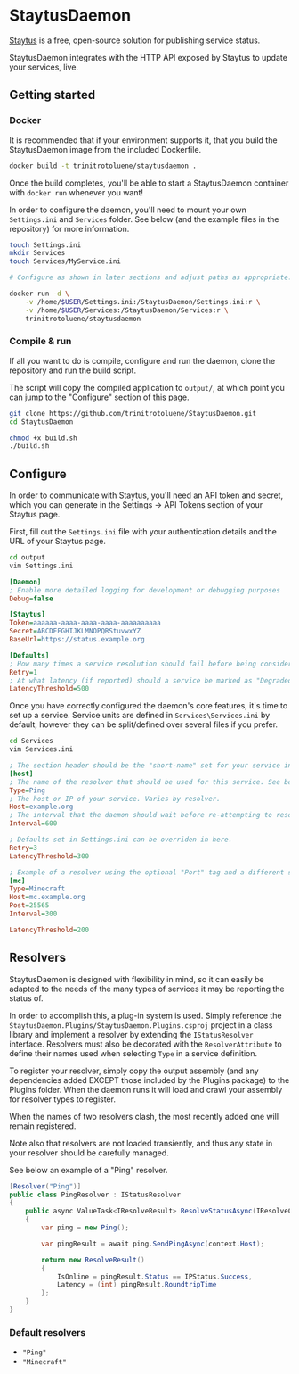 # StaytusDaemon
[Staytus](https://github.com/adamcooke/staytus) is a free, open-source solution for publishing service status. 

StaytusDaemon integrates with the HTTP API exposed by Staytus to update your services, live.

## Getting started

### Docker

It is recommended that if your environment supports it, that you build the StaytusDaemon image from the included Dockerfile.

```bash
docker build -t trinitrotoluene/staytusdaemon .
```

Once the build completes, you'll be able to start a StaytusDaemon container with `docker run` whenever you want!

In order to configure the daemon, you'll need to mount your own `Settings.ini` and `Services` folder. See below (and the example files in the repository) for more information.

```bash
touch Settings.ini
mkdir Services
touch Services/MyService.ini

# Configure as shown in later sections and adjust paths as appropriate.

docker run -d \
    -v /home/$USER/Settings.ini:/StaytusDaemon/Settings.ini:r \
    -v /home/$USER/Services:/StaytusDaemon/Services:r \
    trinitrotoluene/staytusdaemon
```

### Compile & run

If all you want to do is compile, configure and run the daemon, clone the repository and run the build script.

The script will copy the compiled application to `output/`, at which point you can jump to the "Configure" section of this page.

```bash
git clone https://github.com/trinitrotoluene/StaytusDaemon.git
cd StaytusDaemon

chmod +x build.sh
./build.sh
```

## Configure

In order to communicate with Staytus, you'll need an API token and secret, which you can generate in the Settings -> API Tokens section of your Staytus page.

First, fill out the `Settings.ini` file with your authentication details and the URL of your Staytus page. 

```bash
cd output
vim Settings.ini
```

```ini
[Daemon]
; Enable more detailed logging for development or debugging purposes
Debug=false

[Staytus]
Token=aaaaaa-aaaa-aaaa-aaaa-aaaaaaaaaa
Secret=ABCDEFGHIJKLMNOPQRStuvwxYZ
BaseUrl=https://status.example.org

[Defaults]
; How many times a service resolution should fail before being considered offline
Retry=1
; At what latency (if reported) should a service be marked as "Degraded Service"
LatencyThreshold=500
```

Once you have correctly configured the daemon's core features, it's time to set up a service. Service units are defined in `Services\Services.ini` by default, however they can be split/defined over several files if you prefer.

```bash
cd Services
vim Services.ini
```

```ini
; The section header should be the "short-name" set for your service in Staytus.
[host]
; The name of the resolver that should be used for this service. See below for a list of those available by default.
Type=Ping
; The host or IP of your service. Varies by resolver.
Host=example.org
; The interval that the daemon should wait before re-attempting to resolve the status of a service.
Interval=600

; Defaults set in Settings.ini can be overriden in here.
Retry=3
LatencyThreshold=300

; Example of a resolver using the optional "Port" tag and a different service type.
[mc]
Type=Minecraft
Host=mc.example.org
Post=25565
Interval=300

LatencyThreshold=200
```

## Resolvers

StaytusDaemon is designed with flexibility in mind, so it can easily be adapted to the needs of the many types of services it may be reporting the status of.

In order to accomplish this, a plug-in system is used. Simply reference the `StaytusDaemon.Plugins/StaytusDaemon.Plugins.csproj` project in a class library and implement a resolver by extending the `IStatusResolver` interface. Resolvers must also be decorated with the `ResolverAttribute` to define their names used when selecting `Type` in a service definition.

To register your resolver, simply copy the output assembly (and any dependencies added EXCEPT those included by the Plugins package) to the Plugins folder. When the daemon runs it will load and crawl your assembly for resolver types to register.

When the names of two resolvers clash, the most recently added one will remain registered.

Note also that resolvers are not loaded transiently, and thus any state in your resolver should be carefully managed.

See below an example of a "Ping" resolver.
```c#
[Resolver("Ping")]
public class PingResolver : IStatusResolver
{
    public async ValueTask<IResolveResult> ResolveStatusAsync(IResolveContext context)
    {
        var ping = new Ping();

        var pingResult = await ping.SendPingAsync(context.Host);

        return new ResolveResult()
        {
            IsOnline = pingResult.Status == IPStatus.Success,
            Latency = (int) pingResult.RoundtripTime
        };
    }
}
```

### Default resolvers
- `"Ping"`
- `"Minecraft"`
